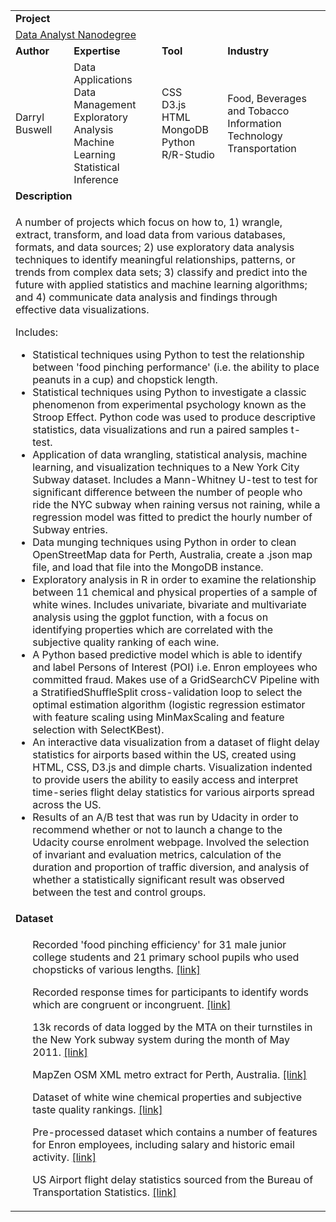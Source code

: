 <table>
<tr></tr>
<tr>
<td colspan="4"><b>Project</b></td>
</tr>
<tr>
<td colspan="4">
<a href="https://github.com/buswedg/Udacity/tree/master/Data%20Analyst%20Nanodegree/">Data Analyst Nanodegree</a>
</td>
</tr>
<tr>
<td><b>Author</b></td>
<td><b>Expertise</b></td>
<td><b>Tool</b></td>
<td><b>Industry</b></td>
</tr>
<tr>
<td>
Darryl Buswell
</td>
<td>
Data Applications<br>Data Management<br>Exploratory Analysis<br>Machine Learning<br>Statistical Inference
</td>
<td>
CSS<br>D3.js<br>HTML<br>MongoDB<br>Python<br>R/R-Studio
</td>
<td>
Food, Beverages and Tobacco<br>Information Technology<br>Transportation
</td>
</tr>
<tr>
<td colspan="4"><b>Description</b></td>
</tr>
<tr>
<td colspan="4">
<p>A number of projects which focus on how to, 1) wrangle, extract, transform, and load data from various databases, formats, and data sources; 2) use exploratory data analysis techniques to identify meaningful relationships, patterns, or trends from complex data sets; 3) classify and predict into the future with applied statistics and machine learning algorithms; and 4) communicate data analysis and findings through effective data visualizations.</p>
<p>Includes:</p>
<ul>
<li>Statistical techniques using Python to test the relationship between 'food pinching performance' (i.e. the ability to place peanuts in a cup) and chopstick length.</li>
<li>Statistical techniques using Python to investigate a classic phenomenon from experimental psychology known as the Stroop Effect. Python code was used to produce descriptive statistics, data visualizations and run a paired samples t-test.</li>
<li>Application of data wrangling, statistical analysis, machine learning, and visualization techniques to a New York City Subway dataset. Includes a Mann-Whitney U-test to test for significant difference between the number of people who ride the NYC subway when raining versus not raining, while a regression model was fitted to predict the hourly number of Subway entries.</li>
<li>Data munging techniques using Python in order to clean OpenStreetMap data for Perth, Australia, create a .json map file, and load that file into the MongoDB instance.</li>
<li>Exploratory analysis in R in order to examine the relationship between 11 chemical and physical properties of a sample of white wines. Includes univariate, bivariate and multivariate analysis using the ggplot function, with a focus on identifying properties which are correlated with the subjective quality ranking of each wine.</li>
<li>A Python based predictive model which is able to identify and label Persons of Interest (POI) i.e. Enron employees who committed fraud. Makes use of a GridSearchCV Pipeline with a StratifiedShuffleSplit cross-validation loop to select the optimal estimation algorithm (logistic regression estimator with feature scaling using MinMaxScaling and feature selection with SelectKBest).</li>
<li>An interactive data visualization from a dataset of flight delay statistics for airports based within the US, created using HTML, CSS, D3.js and dimple charts. Visualization indented to provide users the ability to easily access and interpret time-series flight delay statistics for various airports spread across the US.</li>
<li>Results of an A/B test that was run by Udacity in order to recommend whether or not to launch a change to the Udacity course enrolment webpage. Involved the selection of invariant and evaluation metrics, calculation of the duration and proportion of traffic diversion, and analysis of whether a statistically significant result was observed between the test and control groups.</li>
</ul>
</td>
</tr>
<tr>
<td colspan="4"><b>Dataset</b></td>
</tr>
<tr>
<td colspan="4">
<ul>
<p>Recorded 'food pinching efficiency' for 31 male junior college students and 21 primary school pupils who used chopsticks of various lengths. <a href = "https://github.com/buswedg/Udacity/blob/master/Data%20Analyst%20Nanodegree/P0%20Analyze%20Chopstick%20Length/data/chopstick-effectiveness.csv">[link]</a></p>
<p>Recorded response times for participants to identify words which are congruent or incongruent. <a href = "https://github.com/buswedg/Udacity/blob/master/Data%20Analyst%20Nanodegree/P1%20Test%20a%20Perceptual%20Phenomenon/data/stroopdata.csv">[link]</a></p>
<p>13k records of data logged by the MTA on their turnstiles in the New York subway system during the month of May 2011. <a href = "https://github.com/buswedg/Udacity/blob/master/Data%20Analyst%20Nanodegree/P2%20Analyzing%20the%20NYC%20Subway%20Dataset/data/turnstile_weather_v2.csv">[link]</a></p>
<p>MapZen OSM XML metro extract for Perth, Australia. <a href = "https://mapzen.com/data/metro-extracts">[link]</a></p>
<p>Dataset of white wine chemical properties and subjective taste quality rankings. <a href = "http://www3.dsi.uminho.pt/pcortez/wine/">[link]</a></p>
<p>Pre-processed dataset which contains a number of features for Enron employees, including salary and historic email activity. <a href = "https://github.com/buswedg/Udacity/blob/master/Data%20Analyst%20Nanodegree/P5%20Identifying%20Fraud%20from%20Enron%20Email/data/final_project_dataset.pkl">[link]</a></p>
<p>US Airport flight delay statistics sourced from the Bureau of Transportation Statistics. <a href = "http://www.transtats.bts.gov/OT_Delay/OT_DelayCause1.asp">[link]</a></p>
</ul>
</td>
</tr>
</table>